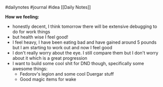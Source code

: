 #dailynotes #journal #idea
[[Daily Notes]]

**How we feeling:**
- honestly decent, I think tomorrow there will be extensive debugging to do for work things
- but health wise I feel good! 
- I feel heavy, I have been eating bad and have gained around 5 pounds but I am starting to work out and now I feel good
- I don't really worry about the eye. I still compare them but I don't worry about it which is a great progression
- I want to build some cool shit for DND though, specifically some awesome things:
	- Fedorov's legion and some cool Duergar stuff
	- Good magic items for wake
